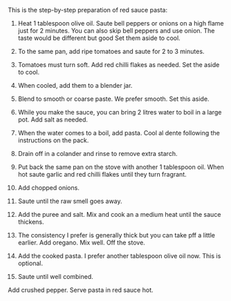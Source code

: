 This is the step-by-step preparation of red sauce pasta:

1. Heat 1 tablespoon olive oil. Saute bell peppers or onions on a high flame just for 2 minutes. You can also skip bell peppers and use onion. The taste would be different but good Set them aside to cool.

2. To the same pan, add ripe tomatoes and saute for 2 to 3 minutes.

3. Tomatoes must turn soft. Add red chilli flakes as needed. Set the aside to cool.

4. When cooled, add them to a blender jar.

5. Blend to smooth or coarse paste. We prefer smooth. Set this aside.

6. While you make the sauce, you can bring 2 litres water to boil in a large pot. Add salt as needed.

7. When the water comes to a boil, add pasta. Cool al dente following the instructions on the pack.

8. Drain off in a colander and rinse to remove extra starch.

9. Put back the same pan on the stove with another 1 tablespoon oil. When hot saute garlic and red chilli flakes until they turn fragrant.

10. Add chopped onions.

11. Saute until the raw smell goes away.

12. Add the puree and salt. Mix and cook an a medium heat until the sauce thickens.

13. The consistency I prefer is generally thick but you can take pff a little earlier. Add oregano. Mix well. Off the stove.

14. Add the cooked pasta. I prefer another tablespoon olive oil now. This is optional.

15. Saute until well combined.

Add crushed pepper. Serve pasta in red sauce hot.